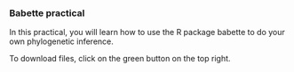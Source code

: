 ### Babette practical

In this practical, you will learn how to use the R package babette to do your own phylogenetic inference.

To download files, click on the green button on the top right.
